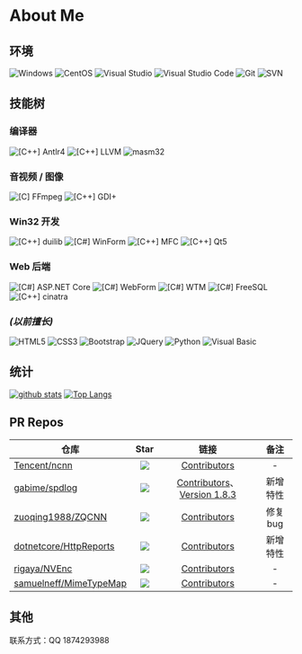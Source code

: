 # About Me

## 环境

![Windows](https://img.shields.io/badge/-Windows-0078D6?style=flat-square&logo=windows&logoColor=white)
![CentOS](https://img.shields.io/badge/-CentOS-262577?style=flat-square&logo=centos&logoColor=white)
![Visual Studio](https://img.shields.io/badge/-Visual_Studio-5C2D91?style=flat-square&logo=visual-studio&logoColor=white)
![Visual Studio Code](https://img.shields.io/badge/-Visual_Studio_Code-007ACC?style=flat-square&logo=visual-studio-code&logoColor=white)
![Git](https://img.shields.io/badge/-Git-F05032?style=flat-square&logo=git&logoColor=white)
![SVN](https://img.shields.io/badge/-SVN-7E9BC7?style=flat-square&logo=subversion&logoColor=white)

## 技能树

### 编译器

![[C++] Antlr4](https://img.shields.io/badge/C++-Antlr4-ef2e24?style=flat-square&logo=c%2b%2b&logoColor=white)
![[C++] LLVM](https://img.shields.io/badge/C++-LLVM-666985?style=flat-square&logo=C%2b%2b&logoColor=white)
![masm32](https://img.shields.io/badge/Assembly-masm32-660055?style=flat-square&logo=windows&logoColor=white)

### 音视频 / 图像

![[C] FFmpeg](https://img.shields.io/badge/C-FFmpeg-660033?style=flat-square&logo=c&logoColor=white)
![[C++] GDI+](https://img.shields.io/badge/C++-GDI+-660066?style=flat-square&logo=C%2b%2b&logoColor=white)

### Win32 开发

![[C++] duilib](https://img.shields.io/badge/C++-duilib-006633?style=flat-square&logo=C%2b%2b&logoColor=white)
![[C#] WinForm](https://img.shields.io/badge/C%23-WinForm-006666?style=flat-square&logo=.NET&logoColor=white)
![[C++] MFC](https://img.shields.io/badge/C++-MFC-006699?style=flat-square&logo=C%2b%2b&logoColor=white)
![[C++] Qt5](https://img.shields.io/badge/C++-Qt5-0066cc?style=flat-square&logo=C%2b%2b&logoColor=white)

### Web 后端

![[C#] ASP.NET Core](https://img.shields.io/badge/C%23-ASP.NET_Core-333333?style=flat-square&logo=.NET&logoColor=white)
![[C#] WebForm](https://img.shields.io/badge/C%23-WebForm-333366?style=flat-square&logo=.NET&logoColor=white)
![[C#] WTM](https://img.shields.io/badge/C%23-WTM-333399?style=flat-square&logo=.NET&logoColor=white)
![[C#] FreeSQL](https://img.shields.io/badge/C%23-FreeSQL-3333cc?style=flat-square&logo=.NET&logoColor=white)
![[C++] cinatra](https://img.shields.io/badge/C++-cinatra-3333ff?style=flat-square&logo=C%2b%2b&logoColor=white)

### *(以前擅长)*

![HTML5](https://img.shields.io/badge/-HTML5-E34F26?style=flat-square&logo=html5&logoColor=white)
![CSS3](https://img.shields.io/badge/-CSS3-1572B6?style=flat-square&logo=css3&logoColor=white)
![Bootstrap](https://img.shields.io/badge/-Bootstrap-563D7C?style=flat-square&logo=bootstrap&logoColor=white)
![JQuery](https://img.shields.io/badge/-JQuery-blue?style=flat-square&logo=jquery&logoColor=white)
![Python](https://img.shields.io/badge/-Python-3776AB?style=flat-square&logo=Python&logoColor=white)
![Visual Basic](https://img.shields.io/badge/-Visual%20Basic-954e0f?style=flat-square&logo=windows&logoColor=white)



<!--### 半擅长技术
![Flutter](https://img.shields.io/badge/-Flutter-23BDFD?style=flat-square&logo=flutter&logoColor=white)
![Docker](https://img.shields.io/badge/-Docker-2496ed?style=flat-square&logo=Docker&logoColor=white)
![[Python] Selenium](https://img.shields.io/badge/-Selenium-336600?style=flat-square&logo=Python&logoColor=white)
![[Python] Requests](https://img.shields.io/badge/-Requests-339933?style=flat-square&logo=Python&logoColor=white)-->

## 统计

[![github stats](https://github-readme-stats.vercel.app/api?username=fawdlstty&theme=dracula&show_icons=true&count_private=true&include_all_commits=true&line_height=28&hide_border=true)](https://github.com/anuraghazra/github-readme-stats)
[![Top Langs](https://github-readme-stats.vercel.app/api/top-langs/?username=fawdlstty&theme=dracula&layout=compact&langs_count=10&hide_border=true)](https://github.com/anuraghazra/github-readme-stats)

## PR Repos

| 仓库 | Star | 链接 | 备注 |
| --- | :---: | :---: | :---: |
| [Tencent/ncnn](https://github.com/Tencent/ncnn) | ![](https://img.shields.io/github/stars/Tencent/ncnn.svg?style=flat-square) | [Contributors](https://github.com/Tencent/ncnn/graphs/contributors) | - |
| [gabime/spdlog](https://github.com/gabime/spdlog) | ![](https://img.shields.io/github/stars/gabime/spdlog.svg?style=flat-square) | [Contributors](https://github.com/gabime/spdlog/graphs/contributors)、[Version 1.8.3](https://github.com/gabime/spdlog/releases/tag/v1.8.3) | 新增特性 |
| [zuoqing1988/ZQCNN](https://github.com/zuoqing1988/ZQCNN) | ![](https://img.shields.io/github/stars/zuoqing1988/ZQCNN.svg?style=flat-square) | [Contributors](https://github.com/zuoqing1988/ZQCNN/graphs/contributors) | 修复bug |
| [dotnetcore/HttpReports](https://github.com/dotnetcore/HttpReports) | ![](https://img.shields.io/github/stars/dotnetcore/HttpReports.svg?style=flat-square) | [Contributors](https://github.com/dotnetcore/HttpReports/graphs/contributors) | 新增特性 |
| [rigaya/NVEnc](https://github.com/rigaya/NVEnc) | ![](https://img.shields.io/github/stars/rigaya/NVEnc.svg?style=flat-square) | [Contributors](https://github.com/rigaya/NVEnc/graphs/contributors) | - |
| [samuelneff/MimeTypeMap](https://github.com/samuelneff/MimeTypeMap) | ![](https://img.shields.io/github/stars/samuelneff/MimeTypeMap.svg?style=flat-square) | [Contributors](https://github.com/samuelneff/MimeTypeMap/graphs/contributors) | - |

## 其他

联系方式：QQ 1874293988
